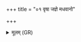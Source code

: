 +++
title = "०१ वृषा जज्ञे मधवानो"

+++
<details><summary>मूलम् (GR)</summary>

वृषा जज्ञे मधवानो  
ऽयं मधुमतीभ्यः ।  
स उ ते योनिम् आ शयां  
बड् दक्षः पुरुषो भवन् ॥
</details>